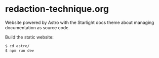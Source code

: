 redaction-technique.org
=======================

Website powered by Astro with the Starlight docs theme about managing documentation as source code.

Build the static website:

``` bash
$ cd astro/
$ npm run dev
```
